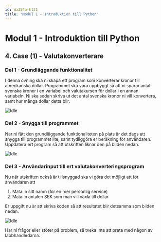 ```yaml
---
id: da354a-ht21
title: "Modul 1 - Introduktion till Python"
---
```


# Modul 1 - Introduktion till Python

## 4. Case (1) - Valutakonverterare

### Del 1 - Grundläggande funktionalitet

I denna övning ska ni skapa ett program som konverterar kronor till amerikanska dollar. Programmet ska vara uppbyggt så att ni sparar antal svenska kronor i en variabel och valutakursen för dollar i en annan variabeln. Ni ska sedan skriva ut det antal svenska kronor ni vill konvertera, samt hur många dollar detta blir.

![Idle](../images/idle12.png)

### Del 2 - Snygga till programmet

När ni fått den grundläggande funktionaliteten på plats är det dags att snygga till programmet lite, samt tydliggöra er beräkning för användaren. Uppdatera ert program så att utskriften liknar den på bilden nedan.

![Idle](../images/idle13.png)

### Del 3 - Användarinput till ert valutakonverteringsprogram

Nu när utskriften också är tillsnyggad ska vi göra det möjligt att för användaren att

1. Mata in sitt namn (för en mer personlig service)
2. Mata in antalen SEK som man vill växla till dollar

Er uppgift nu är att skriva koden så att resultatet blir detsamma som bilden nedan.

![Idle](../images/idle14.png)

Har ni frågor eller stöter på problem, så tveka inte att prata med någon av labbhandledarna.
